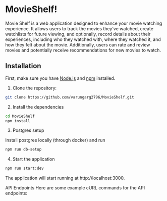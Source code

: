# MovieShelf!

Movie Shelf is a web application designed to enhance your movie watching experience. 
It allows users to track the movies they've watched, create watchlists for future viewing, and optionally, record details about their experiences, including who they watched with, where they watched it, and how they felt about the movie. 
Additionally, users can rate and review movies and potentially receive recommendations for new movies to watch.

## Installation

First, make sure you have [Node.js](https://nodejs.org/) and [npm](https://www.npmjs.com/) installed.

1. Clone the repository:

```sh
git clone https://github.com/varungarg2796/MovieShelf.git
```

2. Install the dependencies

```sh
cd MovieShelf
npm install
```

3. Postgres setup

Install postgres locally (through docker) and run 

```sh
npm run db-setup
```

4. Start the application
  
```sh
npm run start:dev
```
The application will start running at http://localhost:3000.

API Endpoints
Here are some example cURL commands for the API endpoints:


